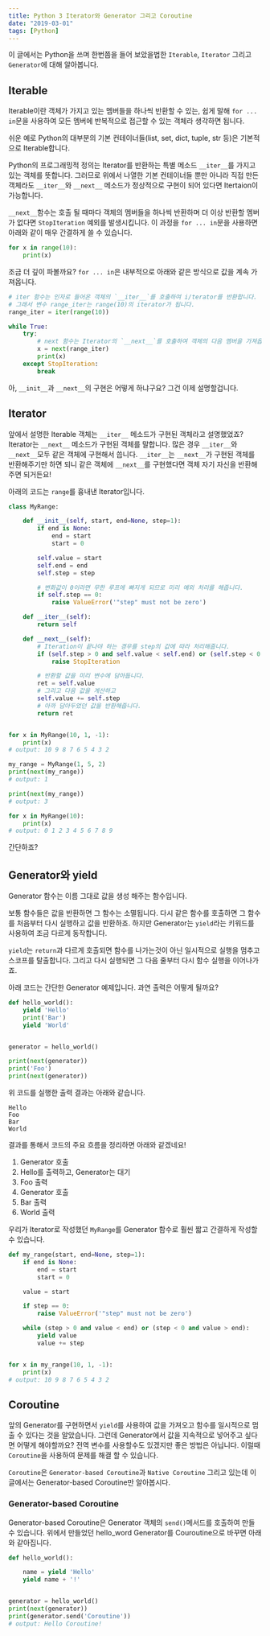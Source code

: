 ```yaml
---
title: Python 3 Iterator와 Generator 그리고 Coroutine
date: "2019-03-01"
tags: [Python]
---
```


이 글에서는 Python을 쓰며 한번쯤을 들어 보았을법한 `Iterable`, `Iterator` 그리고 `Generator`에 대해 알아봅니다.

## Iterable

Iterable이란 객체가 가지고 있는 멤버들을 하나씩 반환할 수 있는, 쉽게 말해 `for ... in`문을 사용하여 모든 멤버에 반복적으로 접근할 수 있는 객체라 생각하면 됩니다.

쉬운 예로 Python의 대부분의 기본 컨테이너들(list, set, dict, tuple, str 등)은 기본적으로 Iterable합니다.

Python의 프로그래밍적 정의는 Iterator를 반환하는 특별 메소드 `__iter__`를 가지고 있는 객체를 뜻합니다. 그러므로 위에서 나열한 기본 컨테이너들 뿐만 아니라 직접 만든 객체라도 `__iter__`와 `__next__` 메소드가 정상적으로 구현이 되어 있다면 Itertaion이 가능합니다.

`__next__`함수는 호출 될 때마다 객체의 멤버들을 하나씩 반환하며 더 이상 반환할 멤버가 없다면 `StopIteration` 예외를 발생시킵니다. 이 과정을 `for ... in`문을 사용하면 아래와 같이 매우 간결하게 쓸 수 있습니다.

```python
for x in range(10):
    print(x)
```

조금 더 깊이 파볼까요? `for ... in`은 내부적으로 아래와 같은 방식으로 값을 계속 가져옵니다.
```python
# iter 함수는 인자로 들어온 객체의 `__iter__`를 호출하여 i/terator를 반환합니다.
# 그래서 변수 range_iter는 range(10)의 iterator가 됩니다.
range_iter = iter(range(10))

while True:
    try:
        # next 함수는 Iterator의 `__next__`를 호출하여 객체의 다음 멤버을 가져옵니다.
        x = next(range_iter)
        print(x)
    except StopIteration:
        break
```

아, `__init__`과 `__next__`의 구현은 어떻게 하냐구요? 그건 이제 설명할겁니다.

## Iterator

앞에서 설명한 Iterable 객체는 `__iter__` 메소드가 구현된 객체라고 설명했었죠? Iterator는 `__next__` 메소드가 구현된 객체를 말합니다.
많은 경우 `__iter__`와 `__next__`모두 같은 객체에 구현해서 씁니다. `__iter__`는 `__next__`가 구현된 객체를 반환해주기만 하면 되니 같은 객체에 `__next__`를 구현했다면 객체 자기 자신을 반환해주면 되거든요!

아래의 코드는 `range`를 흉내낸 Iterator입니다.

```python
class MyRange:

    def __init__(self, start, end=None, step=1):
        if end is None:
            end = start
            start = 0

        self.value = start
        self.end = end
        self.step = step

        # 변화값이 0이라면 무한 루프에 빠지게 되므로 미리 예외 처리를 해줍니다.
        if self.step == 0:
            raise ValueError('"step" must not be zero')

    def __iter__(self):
        return self

    def __next__(self):
        # Iteration이 끝나야 하는 경우를 step의 값에 따라 처리해줍니다.
        if (self.step > 0 and self.value < self.end) or (self.step < 0 and self.value > self.end):
            raise StopIteration

        # 반환할 값을 미리 변수에 담아둡니다.
        ret = self.value
        # 그리고 다음 값을 계산하고
        self.value += self.step
        # 아까 담아두었던 값을 반환해줍니다.
        return ret


for x in MyRange(10, 1, -1):
    print(x)
# output: 10 9 8 7 6 5 4 3 2

my_range = MyRange(1, 5, 2)
print(next(my_range))
# output: 1

print(next(my_range))
# output: 3

for x in MyRange(10):
    print(x)
# output: 0 1 2 3 4 5 6 7 8 9
```

간단하죠?


## Generator와 yield

Generator 함수는 이름 그대로 값을 생성 해주는 함수입니다.

보통 함수들은 값을 반환하면 그 함수는 소멸됩니다. 다시 같은 함수를 호출하면 그 함수를 처음부터 다시 실행하고 값을 반환하죠. 하지만 Generator는 `yield`라는 키워드를 사용하여 조금 다르게 동작합니다.

`yield`는 `return`과 다르게 호출되면 함수를 나가는것이 아닌 일시적으로 실행을 멈추고 스코프를 탈출합니다. 그리고 다시 실행되면 그 다음 줄부터 다시 함수 실행을 이어나가죠.

아래 코드는 간단한 Generator 예제입니다. 과연 출력은 어떻게 될까요?

```python
def hello_world():
    yield 'Hello'
    print('Bar')
    yield 'World'


generator = hello_world()

print(next(generator))
print('Foo')
print(next(generator))
```

위 코드를 실행한 출력 결과는 아래와 같습니다.

```
Hello
Foo
Bar
World
```

결과를 통해서 코드의 주요 흐름을 정리하면 아래와 같겠네요!

1. Generator 호출
2. Hello를 출력하고, Generator는 대기
3. Foo 출력
4. Generator 호출
5. Bar 출력
6. World 출력

우리가 Iterator로 작성했던 `MyRange`를 Generator 함수로 훨씬 짧고 간결하게 작성할 수 있습니다.

```python
def my_range(start, end=None, step=1):
    if end is None:
        end = start
        start = 0

    value = start

    if step == 0:
        raise ValueError('"step" must not be zero')

    while (step > 0 and value < end) or (step < 0 and value > end):
        yield value
        value += step


for x in my_range(10, 1, -1):
    print(x)
# output: 10 9 8 7 6 5 4 3 2
```

## Coroutine

앞의 Generator를 구현하면서 `yield`를 사용하여 값을 가져오고 함수를 일시적으로 멈출 수 있다는 것을 알았습니다. 그런데 Generator에서 값을 지속적으로 넣어주고 싶다면 어떻게 해야할까요? 전역 변수를 사용할수도 있겠지만 좋은 방법은 아닙니다. 이럴때 `Coroutine`을 사용하여 문제를 해결 할 수 있습니다.

`Coroutine`은 `Generator-based Coroutine`과 `Native Coroutine` 그리고  있는데 이 글에서는 Generator-based Coroutine만 알아봅시다.

### Generator-based Coroutine

Generator-based Coroutine은 Generator 객체의 `send()`메서드를 호출하여 만들 수 있습니다. 위에서 만들었던 hello_word Generator를 Couroutine으로 바꾸면 아래와 같아집니다.

```python
def hello_world():

    name = yield 'Hello'
    yield name + '!'


generator = hello_world()
print(next(generator))
print(generator.send('Coroutine'))
# output: Hello Coroutine!
```